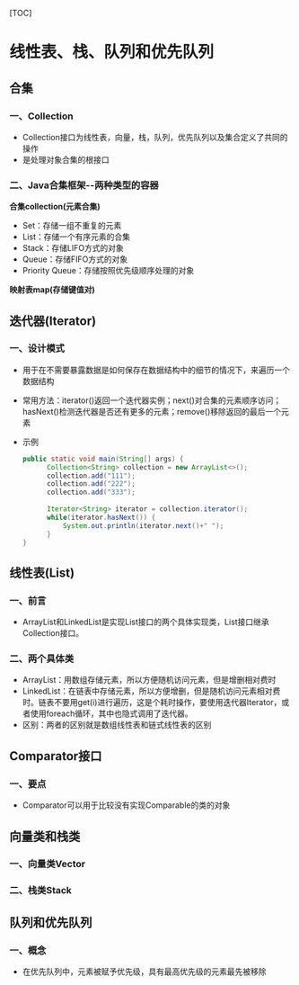 [TOC]

# 线性表、栈、队列和优先队列

## 合集

### 一、Collection

- Collection接口为线性表，向量，栈，队列，优先队列以及集合定义了共同的操作
- 是处理对象合集的根接口

### 二、Java合集框架--两种类型的容器

**合集collection(元素合集)**

- Set：存储一组不重复的元素
- List：存储一个有序元素的合集
- Stack：存储LIFO方式的对象
- Queue：存储FIFO方式的对象
- Priority Queue：存储按照优先级顺序处理的对象

**映射表map(存储键值对)**

## 迭代器(Iterator)

### 一、设计模式 

- 用于在不需要暴露数据是如何保存在数据结构中的细节的情况下，来遍历一个数据结构

- 常用方法：iterator()返回一个迭代器实例；next()对合集的元素顺序访问；hasNext()检测迭代器是否还有更多的元素；remove()移除返回的最后一个元素

- 示例

  ```java
  public static void main(String[] args) {
  		Collection<String> collection = new ArrayList<>();
  		collection.add("111");
  		collection.add("222");
  		collection.add("333");
  		
  		Iterator<String> iterator = collection.iterator();
  		while(iterator.hasNext()) {
  			System.out.println(iterator.next()+" ");
  		}
  }
  ```

## 线性表(List)

### 一、前言

* ArrayList和LinkedList是实现List接口的两个具体实现类，List接口继承Collection接口。

### 二、两个具体类

- ArrayList：用数组存储元素，所以方便随机访问元素，但是增删相对费时
- LinkedList：在链表中存储元素，所以方便增删，但是随机访问元素相对费时。链表不要用get(i)进行遍历，这是个耗时操作，要使用迭代器Iterator，或者使用foreach循环，其中也隐式调用了迭代器。
- 区别：两者的区别就是数组线性表和链式线性表的区别

## Comparator接口

### 一、要点

* Comparator可以用于比较没有实现Comparable的类的对象

## 向量类和栈类

### 一、向量类Vector

### 二、栈类Stack

## 队列和优先队列

### 一、概念

* 在优先队列中，元素被赋予优先级，具有最高优先级的元素最先被移除

